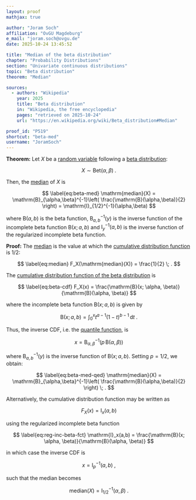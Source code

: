 ```yaml
---
layout: proof
mathjax: true

author: "Joram Soch"
affiliation: "OvGU Magdeburg"
e_mail: "joram.soch@ovgu.de"
date: 2025-10-24 13:45:52

title: "Median of the beta distribution"
chapter: "Probability Distributions"
section: "Univariate continuous distributions"
topic: "Beta distribution"
theorem: "Median"

sources:
  - authors: "Wikipedia"
    year: 2025
    title: "Beta distribution"
    in: "Wikipedia, the free encyclopedia"
    pages: "retrieved on 2025-10-24"
    url: "https://en.wikipedia.org/wiki/Beta_distribution#Median"

proof_id: "P519"
shortcut: "beta-med"
username: "JoramSoch"
---
```



**Theorem:** Let $X$ be a [random variable](/D/rvar) following a [beta distribution](/D/beta):

$$ \label{eq:beta}
X \sim \mathrm{Bet}(\alpha, \beta) \; .
$$

Then, the [median](/D/med) of $X$ is

$$ \label{eq:beta-med}
\mathrm{median}(X) = \mathrm{B}_{\alpha,\beta}^{-1}\left( \frac{\mathrm{B}(\alpha,\beta)}{2} \right) = \mathrm{I}_{1/2}^{-1}(\alpha,\beta)
$$

where $\mathrm{B}(a,b)$ is the beta function, $\mathrm{B}_{a,b}^{-1}(y)$ is the inverse function of the incomplete beta function $\mathrm{B}(x; a, b)$ and $\mathrm{I}_y^{-1}(a,b)$ is the inverse function of the regularized incomplete beta function.


**Proof:** The [median](/D/med) is the value at which the [cumulative distribution function](/D/cdf) is $1/2$:

$$ \label{eq:median}
F_X(\mathrm{median}(X)) = \frac{1}{2} \; .
$$

The [cumulative distribution function of the beta distribution](/P/beta-cdf) is

$$ \label{eq:beta-cdf}
F_X(x) = \frac{\mathrm{B}(x; \alpha, \beta)}{\mathrm{B}(\alpha, \beta)}
$$

where the incomplete beta function $\mathrm{B}(x; a, b)$ is given by

$$ \label{eq:inc-beta-fct}
\mathrm{B}(x; a, b) = \int_0^x t^{a-1} (1-t)^{b-1} \, \mathrm{d}t \; .
$$

Thus, the inverse CDF, i.e. the [quantile function](/D/qf), is

$$ \label{eq:beta-cdf-inv}
x = \mathrm{B}_{\alpha,\beta}^{-1}(p \, \mathrm{B}(\alpha,\beta))
$$

where $\mathrm{B}_{a,b}^{-1}(y)$ is the inverse function of $\mathrm{B}(x; a, b)$. Setting $p = 1/2$, we obtain:

$$ \label{eq:beta-med-qed}
\mathrm{median}(X) = \mathrm{B}_{\alpha,\beta}^{-1}\left( \frac{\mathrm{B}(\alpha,\beta)}{2} \right) \; .
$$

Alternatively, the cumulative distribution function may be written as

$$ \label{eq:beta-cdf-alt}
F_X(x) = \mathrm{I}_x(a,b)
$$

using the regularized incomplete beta function

$$ \label{eq:reg-inc-beta-fct}
\mathrm{I}_x(a,b) = \frac{\mathrm{B}(x; \alpha, \beta)}{\mathrm{B}(\alpha, \beta)}
$$

in which case the inverse CDF is

$$ \label{eq:beta-cdf-inv-alt}
x = \mathrm{I}_p^{-1}(a,b) \; ,
$$

such that the median becomes

$$ \label{eq:beta-med-qed-alt}
\mathrm{median}(X) = \mathrm{I}_{1/2}^{-1}(\alpha,\beta) \; .
$$